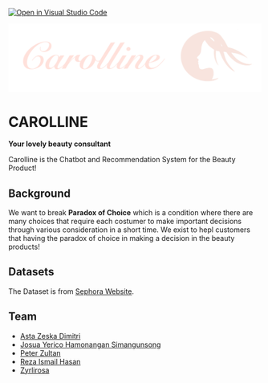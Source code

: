 [![Open in Visual Studio Code](https://classroom.github.com/assets/open-in-vscode-c66648af7eb3fe8bc4f294546bfd86ef473780cde1dea487d3c4ff354943c9ae.svg)](https://classroom.github.com/online_ide?assignment_repo_id=8979778&assignment_repo_type=AssignmentRepo)

![Logo](assets/logo.png)    
# CAROLLINE
**Your lovely beauty consultant**   
    
Carolline is the Chatbot and Recommendation System for the Beauty Product!  

## Background
We want to break **Paradox of Choice** which is a condition where there are many choices that require each costumer to make important decisions through various consideration in a short time. We exist to hepl customers that having the paradox of choice in making a decision in the beauty products!

## Datasets  
The Dataset is from [Sephora Website](https://www.kaggle.com/datasets/raghadalharbi/all-products-available-on-sephora-website).  


## Team 
- [Asta Zeska Dimitri](https://www.linkedin.com/in/astadimitri/)
- [Josua Yerico Hamonangan Simangunsong](https://www.linkedin.com/in/allaboutjosuayerico/)
- [Peter Zultan](https://www.linkedin.com/in/peter-zultan-860536196/)
- [Reza Ismail Hasan](https://www.linkedin.com/in/reza-ismail-hasan-076504149/)
- [Zyrlirosa](https://www.linkedin.com/in/ocha-zyrlirosa/)
